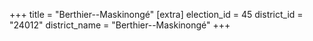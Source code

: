 +++
title = "Berthier--Maskinongé"
[extra]
election_id = 45
district_id = "24012"
district_name = "Berthier--Maskinongé"
+++
